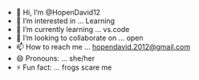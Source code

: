 - 👋 Hi, I’m @HopenDavid12
- 👀 I’m interested in ... Learning
- 🌱 I’m currently learning ... vs.code
- 💞️ I’m looking to collaborate on ... open
- 📫 How to reach me ... hopendavid.2012@gmail.com
- 😄 Pronouns: ... she/her
- ⚡ Fun fact: ... frogs scare me

<!---
HopenDavid12/HopenDavid12 is a ✨ special ✨ repository because its `README.md` (this file) appears on your GitHub profile.
You can click the Preview link to take a look at your changes.
--->

